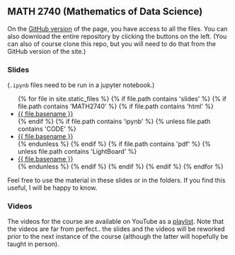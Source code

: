 ## MATH 2740 (Mathematics of Data Science)

On the [GitHub version](https://github.com/julien-arino/math2740-of-data-science/) of the page, you have access to all the files. You can also download the entire repository by clicking the buttons on the left. (You can also of course clone this repo, but you will need to do that from the GitHub version of the site.)

### Slides
(`.ipynb` files need to be run in a jupyter notebook.)

<ul>
{% for file in site.static_files %}
  {% if file.path contains 'slides' %}
    {% if file.path contains 'MATH2740' %}
      {% if file.path contains 'html' %}
        <li><a href="https://julien-arino.github.io/math2740-of-data-science/slides/{{ file.basename }}.html">{{ file.basename }}</a></li>
      {% endif %}
      {% if file.path contains 'ipynb' %}
        {% unless file.path contains 'CODE' %}
          <li><a href="https://julien-arino.github.io/math2740-of-data-science/slides/{{ file.basename }}.ipynb">{{ file.basename }}</a></li>
        {% endunless %}
      {% endif %}
      {% if file.path contains 'pdf' %}
        {% unless file.path contains 'LightBoard' %}
          <li><a href="https://julien-arino.github.io/math2740-of-data-science/slides/{{ file.basename }}.pdf">{{ file.basename }}</a></li>
        {% endunless %}
      {% endif %}
    {% endif %}
  {% endif %}
{% endfor %}
</ul>

Feel free to use the material in these slides or in the folders. If you find this useful, I will be happy to know.

### Videos

The videos for the course are available on YouTube as a [playlist](https://youtube.com/playlist?list=PLfRaznSpWo2vQAn1jVyueTuAiryDaxkH3). Note that the videos are far from perfect.. the slides and the videos will be reworked prior to the next instance of the course (although the latter will hopefully be taught in person).
